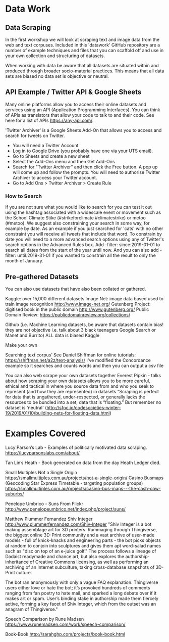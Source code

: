# Data Work

## Data Scraping

In the first workshop we will look at scraping text and image data from the web and text corpuses. Included in this 'datawork' GitHub repository are a number of example techniques and files that you can scaffold off and use in your own collection and structuring of datasets.

When working with data be aware that all datasets are situated within and produced through broader socio-material practices. This means that all data sets are biased no data set is objective or neutral.

## API Example / Twitter API & Google Sheets
Many online platforms allow you to access their online datasets and services using an API (Application Programming Interfaces). You can think of APIs as translators that allow your code to talk to and their code. See here for a list of APIs https://any-api.com/.

'Twitter Archiver' is a Google Sheets Add-On that allows you to access and search for tweets on Twitter. 

* You will need a Twitter Account
* Log in to Google Drive (you probably have one via your UTS email). 
* Go to Sheets and create a new sheet
* Select the Add-Ons menu and then Get Add-Ons
* Search for "Twitter Archiver" and then click the Free button. A pop up will come up and follow the prompts. You will need to authorise Twitter Archiver to access your Twitter account.
* Go to Add Ons > Twitter Archiver > Create Rule

### How to Search
If you are not sure what you would like to search for you can test it out using the hashtag associated with a widescale event or movement such as the School Climate Stike (#strikeforclimate #climatestrike) or metoo (#metoo). We suggest also constraining your search in some way, for example by date. As an example if you just searched for 'cats' with no other constraint you will receive all tweets that include that word. To constrain by date you will need to a more advanced search options using any of Twitter's search options in the Advanced Rules box. Add -filter: since:2019-01-01 to search all dates from the start of the year until now. And you can also add -filter: until:2019-31-01 if you wanted to constrain all the result to only the month of January.

## Pre-gathered Datasets
You can also use datasets that have also been collated or gathered. 

Kaggle: over 15,000 different datasets
Image Net: image data based used to train image recognition http://www.image-net.org/
Gutenberg Project: digitised book in the public domain http://www.gutenberg.org/
Public Domain Review: https://publicdomainreview.org/collections/

Github (i.e. Machine Learning datasets, be aware that datasets contain bias! they are not objective i.e. talk about 3 black teenagers Google Search or Manet and Burrito) ALL data is biased
Kaggle


Make your own

Searching text corpus’
See Daniel Shiffman for online tutorials: https://shiffman.net/a2z/text-analysis/
I've modified the Concordance example so it searches and counts words and then you can output a csv file

You can also web scrape your own datasets together
Everest Pipkin - talks about how scraping your own datasets allows you to be more careful, ethical and tactical in where you source data from and who you seek to represent (and how they are represented) in datasets
“Scraping is perfect for data that is ungathered, under-respected, or generally lacks the resources to be bundled into a set; data that is “floating.”
But remember no dataset is 'neutral'
(http://sfpc.io/codesocieties-winter-19/2019/01/10/building-nets-for-floating-data.html)


# Examples Covered

Lucy Parson’s Lab - Examples of politically motivated data scraping.
https://lucyparsonslabs.com/about/

Tan Lin’s Heath - Book generated on data from the day Heath Ledger died.

Small Multiples
Not a Single Origin https://smallmultiples.com.au/projects/not-a-single-origin/
Casino Busmaps (Geocoding Star Express Timetable - targeting population groups) https://smallmultiples.com.au/projects/casino-bus-maps---the-cash-cow-suburbs/

Penelope Umbrico - Suns From Flickr
http://www.penelopeumbrico.net/index.php/project/suns/

Matthew Plummer Fernandez
Shiv Integer
http://www.plummerfernandez.com/Shiv-Integer
"Shiv Integer is a bot making assemblage art for 3D printers. Rummaging through Thingiverse, the biggest online 3D-Print community and a vast archive of user-made models - full of knick-knacks and engineering parts - the bot picks objects at random to conjoin into sculptures and gives them apt word-salad names such as "disc on top of an e-juice golf." The process follows a lineage of Dadaist readymade and chance art, but also explores the authorship-inheritance of Creative Commons licensing, as well as performing an archiving of an Internet subculture, taking cross-database snapshots of 3D-Print culture.

The bot ran anonymously with only a vague FAQ explanation. Thingiverse users either love or hate the bot; it’s provoked hundreds of comments ranging from fan poetry to hate mail, and sparked a long debate over if it makes art or spam. User’s binding stake in authorship made them fiercely active, forming a key facet of Shiv Integer, which from the outset was an anagram of Thingiverse."

Speech Comparison by Rune Madsen
https://www.runemadsen.com/work/speech-comparison/

Book-Book
http://sarahghp.com/projects/book-book.html

